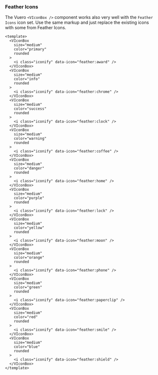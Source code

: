 ### Feather Icons

The Vuero `<VIconBox />` component works also very well with
the `Feather Icons` icon set. Use the same markup and
just replace the existing icons with some from Feather Icons.

<!--code-->

```vue
<template>
  <VIconBox
    size="medium"
    color="primary"
    rounded
  >
    <i class="iconify" data-icon="feather:award" />
  </VIconBox>
  <VIconBox
    size="medium"
    color="info"
    rounded
  >
    <i class="iconify" data-icon="feather:chrome" />
  </VIconBox>
  <VIconBox
    size="medium"
    color="success"
    rounded
  >
    <i class="iconify" data-icon="feather:clock" />
  </VIconBox>
  <VIconBox
    size="medium"
    color="warning"
    rounded
  >
    <i class="iconify" data-icon="feather:coffee" />
  </VIconBox>
  <VIconBox
    size="medium"
    color="danger"
    rounded
  >
    <i class="iconify" data-icon="feather:home" />
  </VIconBox>
  <VIconBox
    size="medium"
    color="purple"
    rounded
  >
    <i class="iconify" data-icon="feather:lock" />
  </VIconBox>
  <VIconBox
    size="medium"
    color="yellow"
    rounded
  >
    <i class="iconify" data-icon="feather:moon" />
  </VIconBox>
  <VIconBox
    size="medium"
    color="orange"
    rounded
  >
    <i class="iconify" data-icon="feather:phone" />
  </VIconBox>
  <VIconBox
    size="medium"
    color="green"
    rounded
  >
    <i class="iconify" data-icon="feather:paperclip" />
  </VIconBox>
  <VIconBox
    size="medium"
    color="red"
    rounded
  >
    <i class="iconify" data-icon="feather:smile" />
  </VIconBox>
  <VIconBox
    size="medium"
    color="blue"
    rounded
  >
    <i class="iconify" data-icon="feather:shield" />
  </VIconBox>
</template>
```

<!--/code-->

<!--example-->

<div class="icon-boxes">
    <VIconBox size="medium" color="primary" rounded>
        <i class="iconify" data-icon="feather:award"></i>
    </VIconBox>
    <VIconBox size="medium" color="info" rounded>
        <i class="iconify" data-icon="feather:chrome"></i>
    </VIconBox>
    <VIconBox size="medium" color="success" rounded>
        <i class="iconify" data-icon="feather:clock"></i>
    </VIconBox>
    <VIconBox size="medium" color="warning" rounded>
        <i class="iconify" data-icon="feather:coffee"></i>
    </VIconBox>
    <VIconBox size="medium" color="danger" rounded>
        <i class="iconify" data-icon="feather:home"></i>
    </VIconBox>
    <VIconBox size="medium" color="purple" rounded>
        <i class="iconify" data-icon="feather:lock"></i>
    </VIconBox>
    <VIconBox size="medium" color="yellow" rounded>
        <i class="iconify" data-icon="feather:moon"></i>
    </VIconBox>
    <VIconBox size="medium" color="orange" rounded>
        <i class="iconify" data-icon="feather:phone"></i>
    </VIconBox>
    <VIconBox size="medium" color="green" rounded>
        <i class="iconify" data-icon="feather:paperclip"></i>
    </VIconBox>
    <VIconBox size="medium" color="red" rounded>
        <i class="iconify" data-icon="feather:smile"></i>
    </VIconBox>
    <VIconBox size="medium" color="blue" rounded>
        <i class="iconify" data-icon="feather:shield"></i>
    </VIconBox>
</div>

<!--/example-->
